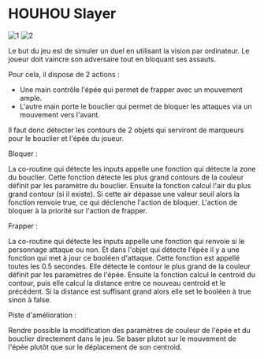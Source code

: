 # HOUHOU Slayer

![1](https://user-images.githubusercontent.com/14167172/73781154-11ef9c80-4790-11ea-8cf6-6b4a6698620d.PNG)
![2](https://user-images.githubusercontent.com/14167172/73781153-11ef9c80-4790-11ea-921e-9a36b94dfc6c.png)

Le but du jeu est de simuler un duel en utilisant la vision par ordinateur. Le joueur doit vaincre son adversaire tout en bloquant ses assauts.

Pour cela, il dispose de 2 actions :
* Une main contrôle l'épée qui permet de frapper avec un mouvement ample.
* L'autre main porte le bouclier qui permet de bloquer les attaques via un mouvement vers l'avant.

Il faut donc détecter les contours de 2 objets qui serviront de marqueurs pour le bouclier et l'épée du joueur.

Bloquer :

La co-routine qui détecte les inputs appelle une fonction qui détecte la zone du bouclier. Cette fonction détecte les plus grand contours de la couleur définit par les paramètre du bouclier. Ensuite la fonction calcul l'air du plus grand contour (si il existe). Si cette air dépasse une valeur seuil alors la fonction renvoie true, ce qui déclenche l'action de bloquer. L'action de bloquer à la priorité sur l'action de frapper.

Frapper :

La co-routine qui détecte les inputs appelle une fonction qui renvoie si le personnage attaque ou non. Et dans l'objet qui détecte l'épée il y a une fonction qui met à jour ce booléen d'attaque. Cette fonction est appellé toutes les 0.5 secondes. Elle détecte le contour le plus grand de la couleur définit par les paramètres de l'épée. Ensuite la fonction calcul le centroid du contour, puis elle calcul la distance entre ce nouveau centroid et le précédent. Si la distance est suffisant grand alors elle set le booléen à true sinon à false.

Piste d'amélioration :

Rendre possible la modification des paramètres de couleur de l'épée et du bouclier directement dans le jeu. Se baser plutot sur le mouvement de l'épée plutôt que sur le déplacement de son centroid.

